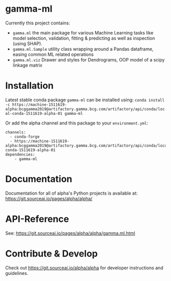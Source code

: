 # gamma-ml

Currently this project contains:

- `gamma.ml` the main package for various Machine Learning tasks like model 
selection, validation, fitting & predicting as well as inspection (using SHAP).
- `gamma.ml.Sample` utility class wrapping around a Pandas dataframe, easing common
ML related operations
- `gamma.ml.viz` Drawer and styles for Dendrograms, OOP model of a scipy linkage matrix

# Installation
Latest stable conda package `gamma-ml` can be installed using:
`conda install -c https://machine-1511619-alpha:bcggamma2019@artifactory.gamma.bcg.com/artifactory/api/conda/local-conda-1511619-alpha-01 gamma-ml`

Or add the alpha channel and this package to your `environment.yml`:
```
channels:
  - conda-forge
  - https://machine-1511619-alpha:bcggamma2019@artifactory.gamma.bcg.com/artifactory/api/conda/local-conda-1511619-alpha-01
dependencies:
    - gamma-ml
```
# Documentation
Documentation for all of alpha's Python projects is available at: 
https://git.sourceai.io/pages/alpha/alpha/

# API-Reference
See: https://git.sourceai.io/pages/alpha/alpha/gamma.ml.html

# Contribute & Develop
Check out https://git.sourceai.io/alpha/alpha for developer instructions and guidelines.